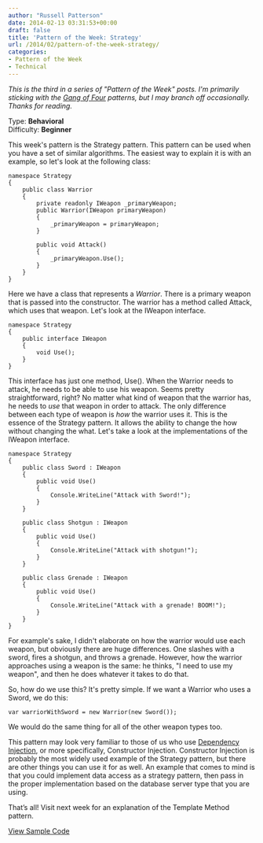 ```yaml
---
author: "Russell Patterson"
date: 2014-02-13 03:31:53+00:00
draft: false
title: 'Pattern of the Week: Strategy'
url: /2014/02/pattern-of-the-week-strategy/
categories:
- Pattern of the Week
- Technical
---
```


_This is the third in a series of "Pattern of the Week" posts. I'm primarily sticking with the [Gang of Four](http://www.amazon.com/gp/product/B000SEIBB8/ref=as_li_qf_sp_asin_tl?ie=UTF8&camp=1789&creative=9325&creativeASIN=B000SEIBB8&linkCode=as2&tag=russepatte-20) patterns, but I may branch off occasionally. Thanks for reading._

Type: **Behavioral**  
Difficulty: **Beginner**

This week's pattern is the Strategy pattern. This pattern can be used when you have a set of similar algorithms. The easiest way to explain it is with an example, so let's look at the following class:
 

    
    
    namespace Strategy
    {
        public class Warrior
        {
            private readonly IWeapon _primaryWeapon;
            public Warrior(IWeapon primaryWeapon)
            {
                _primaryWeapon = primaryWeapon;
            }
    
            public void Attack()
            {
                _primaryWeapon.Use();
            }
        }
    }
    



Here we have a class that represents a _Warrior_. There is a primary weapon that is passed into the constructor. The warrior has a method called Attack, which uses that weapon. Let's look at the IWeapon interface.


    
    
    namespace Strategy
    {
        public interface IWeapon
        {
            void Use();
        }
    }
    



This interface has just one method, Use(). When the Warrior needs to attack, he needs to be able to use his weapon. Seems pretty straightforward, right? No matter what kind of weapon that the warrior has, he needs to _use_ that weapon in order to attack. The only difference between each type of weapon is _how_ the warrior uses it. This is the essence of the Strategy pattern. It allows the ability to change the how without changing the what. Let's take a look at the implementations of the IWeapon interface.


    
    
    namespace Strategy
    {
        public class Sword : IWeapon
        {
            public void Use()
            {
                Console.WriteLine("Attack with Sword!");
            }
        }
    
        public class Shotgun : IWeapon
        {
            public void Use()
            {
                Console.WriteLine("Attack with shotgun!");
            }
        }
    
        public class Grenade : IWeapon
        {
            public void Use()
            {
                Console.WriteLine("Attack with a grenade! BOOM!");
            }
        }
    }
    



For example's sake, I didn't elaborate on how the warrior would use each weapon, but obviously there are huge differences. One slashes with a sword, fires a shotgun, and throws a grenade. However, how the warrior approaches using a weapon is the same: he thinks, "I need to use my weapon", and then he does whatever it takes to do that.

So, how do we use this? It's pretty simple. If we want a Warrior who uses a Sword, we do this:

    
    
    var warriorWithSword = new Warrior(new Sword());
    



We would do the same thing for all of the other weapon types too.

This pattern may look very familiar to those of us who use [Dependency Injection](http://en.wikipedia.org/wiki/Dependency_injection), or more specifically, Constructor Injection. Constructor Injection is probably the most widely used example of the Strategy pattern, but there are other things you can use it for as well. An example that comes to mind is that you could implement data access as a strategy pattern, then pass in the proper implementation based on the database server type that you are using.

That’s all! Visit next week for an explanation of the Template Method pattern.

[View Sample Code](https://github.com/russellwpatterson/pattern-of-the-week/)
